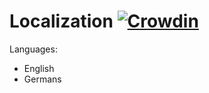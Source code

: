 # Localization  [![Crowdin](https://badges.crowdin.net/nightdrive-webapp/localized.svg)](translation.woulf.dev)
Languages:
- English
- Germans